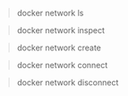

> docker network ls

> docker network inspect

> docker network create 

> docker network connect 

> docker network disconnect

